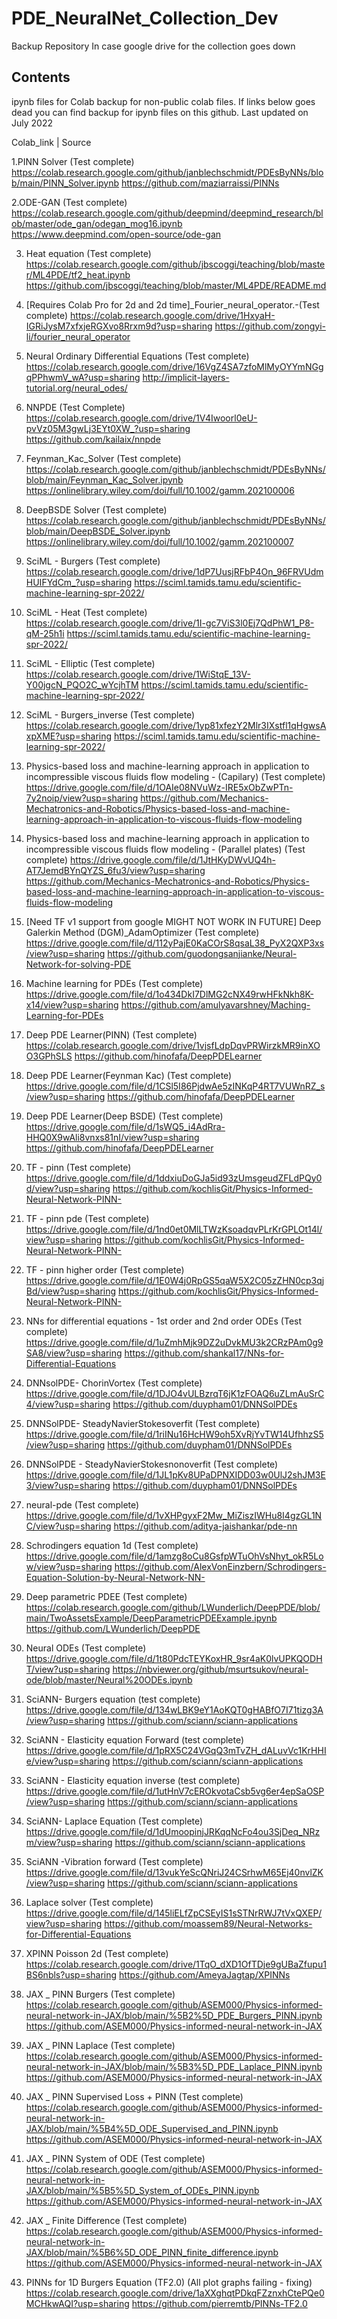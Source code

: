 # PDE_NeuralNet_Collection_Dev
Backup Repository In case google drive for the collection goes down

## Contents
ipynb files for Colab backup for non-public colab files. If links below goes dead you can find backup for ipynb files on this github. Last updated on July 2022

Colab_link | Source

1.PINN Solver (Test complete)
https://colab.research.google.com/github/janblechschmidt/PDEsByNNs/blob/main/PINN_Solver.ipynb	https://github.com/maziarraissi/PINNs

2.ODE-GAN (Test complete)
https://colab.research.google.com/github/deepmind/deepmind_research/blob/master/ode_gan/odegan_mog16.ipynb	https://www.deepmind.com/open-source/ode-gan

3. Heat equation (Test complete)
https://colab.research.google.com/github/jbscoggi/teaching/blob/master/ML4PDE/tf2_heat.ipynb	https://github.com/jbscoggi/teaching/blob/master/ML4PDE/README.md

4. [Requires Colab Pro for 2d and 2d time]_Fourier_neural_operator.-(Test complete)
https://colab.research.google.com/drive/1HxyaH-IGRiJysM7xfxjeRGXvo8Rrxm9d?usp=sharing	https://github.com/zongyi-li/fourier_neural_operator

5. Neural Ordinary Differential Equations (Test complete)
https://colab.research.google.com/drive/16VgZ4SA7zfoMlMyOYYmNGgqPPhwmV_wA?usp=sharing	http://implicit-layers-tutorial.org/neural_odes/

6. NNPDE (Test Complete)
https://colab.research.google.com/drive/1V4Iwoorl0eU-pvVz05M3gwLj3EYt0XW_?usp=sharing	https://github.com/kailaix/nnpde

7. Feynman_Kac_Solver (Test complete)
https://colab.research.google.com/github/janblechschmidt/PDEsByNNs/blob/main/Feynman_Kac_Solver.ipynb	https://onlinelibrary.wiley.com/doi/full/10.1002/gamm.202100006

8. DeepBSDE Solver (Test complete)
https://colab.research.google.com/github/janblechschmidt/PDEsByNNs/blob/main/DeepBSDE_Solver.ipynb	https://onlinelibrary.wiley.com/doi/full/10.1002/gamm.202100007

9. SciML - Burgers (Test complete)
https://colab.research.google.com/drive/1dP7UusjRFbP4On_96FRVUdmHUIFYdCm_?usp=sharing	https://sciml.tamids.tamu.edu/scientific-machine-learning-spr-2022/

10. SciML - Heat (Test complete)
https://colab.research.google.com/drive/1I-gc7ViS3l0Ej7QdPhW1_P8-qM-25h1i	https://sciml.tamids.tamu.edu/scientific-machine-learning-spr-2022/

11. SciML - Elliptic (Test complete)
https://colab.research.google.com/drive/1WiStqE_13V-Y00jgcN_PQO2C_wYcjhTM	https://sciml.tamids.tamu.edu/scientific-machine-learning-spr-2022/

12. SciML - Burgers_inverse (Test complete)
https://colab.research.google.com/drive/1yp81xfezY2Mlr3IXstfl1qHgwsAxpXME?usp=sharing	https://sciml.tamids.tamu.edu/scientific-machine-learning-spr-2022/

13. Physics-based loss and machine-learning approach in application to incompressible viscous fluids flow modeling - (Capilary) (Test complete)
https://drive.google.com/file/d/1OAIe08NVuWz-IRE5xObZwPTn-7y2noip/view?usp=sharing	https://github.com/Mechanics-Mechatronics-and-Robotics/Physics-based-loss-and-machine-learning-approach-in-application-to-viscous-fluids-flow-modeling

14. Physics-based loss and machine-learning approach in application to incompressible viscous fluids flow modeling - (Parallel plates) (Test complete)
https://drive.google.com/file/d/1JtHKyDWvUQ4h-AT7JemdBYnQYZS_6fu3/view?usp=sharing	https://github.com/Mechanics-Mechatronics-and-Robotics/Physics-based-loss-and-machine-learning-approach-in-application-to-viscous-fluids-flow-modeling

15. [Need TF v1 support from google MIGHT NOT WORK IN FUTURE] Deep Galerkin Method (DGM)_AdamOptimizer (Test complete)
https://drive.google.com/file/d/112yPajE0KaCOrS8qsaL38_PyX2QXP3xs/view?usp=sharing	https://github.com/guodongsanjianke/Neural-Network-for-solving-PDE

16. Machine learning for PDEs (Test complete)
https://drive.google.com/file/d/1o434DkI7DlMG2cNX49rwHFkNkh8K-x14/view?usp=sharing	https://github.com/amulyavarshney/Maching-Learning-for-PDEs

17. Deep PDE Learner(PINN) (Test complete)
https://colab.research.google.com/drive/1vjsfLdpDqvPRWirzkMR9inXOO3GPhSLS	https://github.com/hinofafa/DeepPDELearner

18. Deep PDE Learner(Feynman Kac) (Test complete)
https://drive.google.com/file/d/1CSl5I86PjdwAe5zINKqP4RT7VUWnRZ_s/view?usp=sharing	https://github.com/hinofafa/DeepPDELearner

19. Deep PDE Learner(Deep BSDE) (Test complete)
https://drive.google.com/file/d/1sWQ5_i4AdRra-HHQ0X9wAli8vnxs81nI/view?usp=sharing	https://github.com/hinofafa/DeepPDELearner

20. TF - pinn (Test complete)
https://drive.google.com/file/d/1ddxiuDoGJa5id93zUmsgeudZFLdPQy0d/view?usp=sharing	https://github.com/kochlisGit/Physics-Informed-Neural-Network-PINN-

21. TF -  pinn pde (Test complete)
https://drive.google.com/file/d/1nd0et0MlLTWzKsoadqvPLrKrGPLOt14l/view?usp=sharing	https://github.com/kochlisGit/Physics-Informed-Neural-Network-PINN-

22. TF - pinn higher order (Test complete)
https://drive.google.com/file/d/1E0W4j0RpGS5qaW5X2C05zZHN0cp3qjBd/view?usp=sharing	https://github.com/kochlisGit/Physics-Informed-Neural-Network-PINN-

23. NNs for differential equations - 1st order and 2nd order ODEs (Test complete)
https://drive.google.com/file/d/1uZmhMjk9DZ2uDvkMU3k2CRzPAm0g9SA8/view?usp=sharing	https://github.com/shankal17/NNs-for-Differential-Equations

24. DNNsolPDE- ChorinVortex (Test complete)
https://drive.google.com/file/d/1DJO4vULBzrqT6jK1zFOAQ6uZLmAuSrC4/view?usp=sharing	https://github.com/duypham01/DNNSolPDEs

25. DNNSolPDE- SteadyNavierStokesoverfit (Test complete)
https://drive.google.com/file/d/1riINu16HcHW9oh5XvRjYvTW14UfhhzS5/view?usp=sharing	https://github.com/duypham01/DNNSolPDEs

26. DNNSolPDE - SteadyNavierStokesnonoverfit (Test complete)
https://drive.google.com/file/d/1JL1pKv8UPaDPNXIDD03w0UlJ2shJM3E3/view?usp=sharing	https://github.com/duypham01/DNNSolPDEs

27. neural-pde (Test complete)
https://drive.google.com/file/d/1vXHPgyxF2Mw_MiZiszIWHu8I4gzGL1NC/view?usp=sharing	https://github.com/aditya-jaishankar/pde-nn

28. Schrodingers equation 1d (Test complete)
https://drive.google.com/file/d/1amzg8oCu8GsfpWTuOhVsNhyt_okR5Low/view?usp=sharing	https://github.com/AlexVonEinzbern/Schrodingers-Equation-Solution-by-Neural-Network-NN-

29. Deep parametric PDEE (Test complete)
https://colab.research.google.com/github/LWunderlich/DeepPDE/blob/main/TwoAssetsExample/DeepParametricPDEExample.ipynb	https://github.com/LWunderlich/DeepPDE

30. Neural ODEs (Test complete)
https://drive.google.com/file/d/1t80PdcTEYKoxHR_9sr4aK0lvUPKQODHT/view?usp=sharing	https://nbviewer.org/github/msurtsukov/neural-ode/blob/master/Neural%20ODEs.ipynb

31. SciANN- Burgers equation (test complete)
https://drive.google.com/file/d/134wLBK9eY1AoKQT0gHABfO7I71tizg3A/view?usp=sharing	https://github.com/sciann/sciann-applications

32. SciANN - Elasticity equation Forward (test complete)
https://drive.google.com/file/d/1pRX5C24VGqQ3mTvZH_dALuvVc1KrHHIe/view?usp=sharing	https://github.com/sciann/sciann-applications

33. SciANN - Elasticity equation inverse (test complete)
https://drive.google.com/file/d/1utHnV7cEROkvotaCsb5vg6er4epSaOSP/view?usp=sharing	https://github.com/sciann/sciann-applications

34. SciANN- Laplace Equation (Test complete) 
https://drive.google.com/file/d/1dUmoopinjJRKqqNcFo4ou3SjDeq_NRzm/view?usp=sharing	https://github.com/sciann/sciann-applications

35. SciANN -Vibration forward (Test complete)
https://drive.google.com/file/d/13vukYeScQNriJ24CSrhwM65Ej40nvlZK/view?usp=sharing	https://github.com/sciann/sciann-applications

36. Laplace solver (Test complete)
https://drive.google.com/file/d/145liELfZpCSEyIS1sSTNrRWJ7tVxQXEP/view?usp=sharing	https://github.com/moassem89/Neural-Networks-for-Differential-Equations

37. XPINN Poisson 2d (Test complete)
https://colab.research.google.com/drive/1TqO_dXD1OfTDje9gUBaZfupu1BS6nbls?usp=sharing	https://github.com/AmeyaJagtap/XPINNs

38. JAX _ PINN Burgers (Test complete)
https://colab.research.google.com/github/ASEM000/Physics-informed-neural-network-in-JAX/blob/main/%5B2%5D_PDE_Burgers_PINN.ipynb	https://github.com/ASEM000/Physics-informed-neural-network-in-JAX

39. JAX _ PINN Laplace (Test complete)
https://colab.research.google.com/github/ASEM000/Physics-informed-neural-network-in-JAX/blob/main/%5B3%5D_PDE_Laplace_PINN.ipynb	https://github.com/ASEM000/Physics-informed-neural-network-in-JAX

40. JAX _ PINN Supervised Loss + PINN (Test complete)
https://colab.research.google.com/github/ASEM000/Physics-informed-neural-network-in-JAX/blob/main/%5B4%5D_ODE_Supervised_and_PINN.ipynb	https://github.com/ASEM000/Physics-informed-neural-network-in-JAX

41. JAX _ PINN System of ODE (Test complete)
https://colab.research.google.com/github/ASEM000/Physics-informed-neural-network-in-JAX/blob/main/%5B5%5D_System_of_ODEs_PINN.ipynb	https://github.com/ASEM000/Physics-informed-neural-network-in-JAX

42. JAX _ Finite Difference (Test complete)
https://colab.research.google.com/github/ASEM000/Physics-informed-neural-network-in-JAX/blob/main/%5B6%5D_ODE_PINN_finite_difference.ipynb	https://github.com/ASEM000/Physics-informed-neural-network-in-JAX

43. PINNs for 1D Burgers Equation (TF2.0) (All plot graphs failing - fixing)
https://colab.research.google.com/drive/1aXXghqtPDkqFZznxhCtePQe0MCHkwAQI?usp=sharing	https://github.com/pierremtb/PINNs-TF2.0
